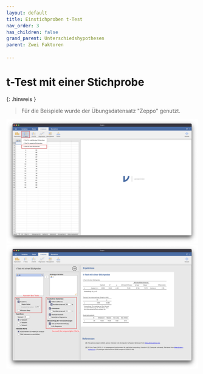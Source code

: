 ```yaml
---
layout: default
title: Einstichproben t-Test
nav_order: 3
has_children: false
grand_parent: Unterschiedshypothesen
parent: Zwei Faktoren

---
```


# t-Test mit einer Stichprobe

{: .hinweis }
> Für die Beispiele wurde der Übungsdatensatz "Zeppo" genutzt.

<a href="./pics/06_01_03_01.png" target="_blank">
  <img src="./pics/06_01_03_01.png"/>
</a>
<a href="./pics/06_01_03_02.png" target="_blank">
  <img src="./pics/06_01_03_02.png"/>
</a>